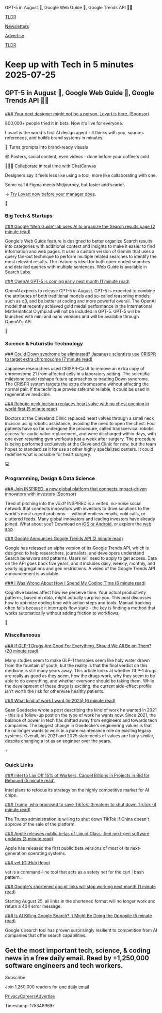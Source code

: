 GPT-5 in August 🤖, Google Web Guide 📄, Google Trends API 👨‍💻

[TLDR](/)

[Newsletters](/newsletters)

[Advertise](https://advertise.tldr.tech/)

[TLDR](/)

# Keep up with Tech in 5 minutes 2025-07-25

## GPT-5 in August 🤖, Google Web Guide 📄, Google Trends API 👨‍💻

### 

[### Your next designer might not be a person. Lovart is here. (Sponsor)](https://www.lovart.ai/?sourceId=900002)

800,000+ people tried it in beta. Now it's live for everyone.

Lovart is the world's first AI design agent - it thinks with you, sources references, and builds brand systems in minutes.

🧠 Turns prompts into brand-ready visuals

😎 Posters, social content, even videos - done before your coffee's cold

👨🏻‍💻 Collaborate in real time with ChatCanvas

Designers say it feels less like using a tool, more like collaborating with one.

Some call it Figma meets Midjourney, but faster and scarier.

→ [Try Lovart now before your manager does](https://www.lovart.ai/?sourceId=900002).

📱

### Big Tech & Startups

[### Google ‘Web Guide' lab uses AI to organize the Search results page (2 minute read)](https://9to5google.com/2025/07/24/google-web-guide/?utm_source=tldrnewsletter)

Google's Web Guide feature is designed to better organize Search results into categories with additional context and insights to make it easier to find information and web pages. It uses a custom version of Gemini that uses a query fan-out technique to perform multiple related searches to identify the most relevant results. The feature is ideal for both open-ended searches and detailed queries with multiple sentences. Web Guide is available in Search Labs.

[### OpenAI GPT-5 is coming early next month (1 minute read)](https://www.axios.com/2025/07/24/openai-gpt-5-august-2025?utm_source=tldrnewsletter)

OpenAI expects to release GPT-5 in August. GPT-5 is expected to combine the attributes of both traditional models and so-called reasoning models, such as o3, and be better at coding and more powerful overall. The OpenAI model that recently achieved gold medal performance in the International Mathematical Olympiad will not be included in GPT-5. GPT-5 will be launched with mini and nano versions and will be available through OpenAI's API.

🚀

### Science & Futuristic Technology

[### Could Down syndrome be eliminated? Japanese scientists use CRISPR to target extra chromosome (7 minute read)](https://qazinform.com/news/could-down-syndrome-be-eliminated-japanese-scientists-use-crispr-to-target-extra-chromosome-7fa7eb?utm_source=tldrnewsletter)

Japanese researchers used CRISPR-Cas9 to remove an extra copy of chromosome 21 from affected cells in a laboratory setting. The scientific milestone could reshape future approaches to treating Down syndrome. The CRISPR system targets the extra chromosome without affecting the normal pair. If the technique proves safe and reliable, it could be used in regenerative medicine.

[### Robotic neck incision replaces heart valve with no chest opening in world first (5 minute read)](https://interestingengineering.com/health/robotic-heart-surgery-neck-valve-replacement?utm_source=tldrnewsletter)

Doctors at the Cleveland Clinic replaced heart valves through a small neck incision using robotic assistance, avoiding the need to open the chest. Four patients have so far undergone the procedure, called transcervical robotic access for aortic valve replacement, and were discharged within days, with one even resuming gym workouts just a week after surgery. The procedure is being performed exclusively at the Cleveland Clinic for now, but the team hopes to standardize it for use at other highly specialized centers. It could redefine what is possible for heart surgery.

💻

### Programming, Design & Data Science

[### Join INSPIRED: a new global platform that connects impact-driven innovators with investors (Sponsor)](https://be.inspired.ch/PbYq/tldr?utm_source=tldrnewsletter)

Tired of pitching into the void? INSPIRED is a vetted, no-noise social network that connects innovators with investors to drive solutions to the world's most urgent problems — without endless emails, cold calls, or cluttered feeds. Many global innovators and leading investors have already joined. What about you? Download on [iOS or Android](https://be.inspired.ch/PbYq/tldr), or explore the [web app](https://be.inspired.ch/PbYq/tldrtech)

[### Google Announces Google Trends API (2 minute read)](https://www.seroundtable.com/google-trends-api-39820.html?utm_source=tldrnewsletter)

Google has released an alpha version of its Google Trends API, which is designed to help researchers, journalists, and developers understand Search behaviors and patterns. Users will need to apply to get access. Data on the API goes back five years, and it includes daily, weekly, monthly, and yearly aggregations and geo restrictions. A video of the Google Trends API announcement is available.

[### I Was Wrong About How I Spend My Coding Time (6 minute read)](https://floustate.com/blog/why-i-was-wrong-about-coding-time?utm_source=tldrnewsletter)

Cognitive biases affect how we perceive time. Your actual productivity patterns, based on data, might actually surprise you. This post discusses how to optimize coding time with action steps and tools. Manual tracking often fails because it interrupts flow state - the key is finding a method that works automatically without adding friction to workflows.

🎁

### Miscellaneous

[### If GLP-1 Drugs Are Good For Everything, Should We All Be on Them? (20 minute read)](https://www.derekthompson.org/p/why-does-it-seem-like-glp-1-drugs?utm_source=tldrnewsletter)

Many studies seem to make GLP-1 therapies seem like holy water drawn from the fountain of youth, but the reality is that the final verdict on this medicine is still many years away. This article looks at whether GLP-1 drugs are really as good as they seem, how the drugs work, why they seem to be able to do everything, and whether everyone should be taking them. While the development of these drugs is exciting, the current side-effect profile isn't worth the risk for otherwise healthy patients.

[### What kind of work I want (in 2025) (6 minute read)](https://www.seangoedecke.com/my-engineering-values-2025/?utm_source=tldrnewsletter)

Sean Goedecke wrote a post describing the kind of work he wanted in 2021 - this is a follow-up post on the type of work he wants now. Since 2021, the balance of power in tech has shifted away from engineers and towards tech companies. The biggest change in Goedecke's engineering values is that he no longer wants to work in a pure maintenance role on existing legacy systems. Overall, his 2021 and 2025 statements of values are fairly similar, despite changing a lot as an engineer over the years.

⚡

### Quick Links

[### Intel to Lay Off 15% of Workers, Cancel Billions in Projects in Bid for Rebound (5 minute read)](https://www.wsj.com/business/earnings/intel-earnings-q2-intc-stock-00bacf74?st=P7RLHn&reflink=desktopwebshare_permalink&utm_source=tldrnewsletter)

Intel plans to refocus its strategy on the highly competitive market for AI chips.

[### Trump, who promised to save TikTok, threatens to shut down TikTok (4 minute read)](https://arstechnica.com/tech-policy/2025/07/tiktok-will-shut-down-soon-if-china-wont-agree-to-trumps-deal-official-says/?utm_source=tldrnewsletter)

The Trump administration is willing to shut down TikTok if China doesn't approve of the sale of the platform.

[### Apple releases public betas of Liquid Glass-ified next-gen software updates (3 minute read)](https://arstechnica.com/gadgets/2025/07/public-betas-of-ios-26-macos-26-ipados-26-and-other-oses-now-available/?utm_source=tldrnewsletter)

Apple has released the first public beta versions of most of its next-generation operating systems.

[### vet (GitHub Repo)](https://github.com/vet-run/vet?utm_source=tldrnewsletter)

vet is a command-line tool that acts as a safety net for the curl | bash pattern.

[### Google's shortened goo.gl links will stop working next month (1 minute read)](https://www.theverge.com/news/713125/google-url-shortener-links-shutdown-deadline?utm_source=tldrnewsletter)

Starting August 25, all links in the shortened format will no longer work and return a 404 error message.

[### Is AI Killing Google Search? It Might Be Doing the Opposite (5 minute read)](https://www.wsj.com/tech/ai/google-earnings-revenue-ai-642e4dcf?st=vdKUb2&reflink=desktopwebshare_permalink&utm_source=tldrnewsletter)

Google's search tool has proven surprisingly resilient to competition from AI companies that offer search capabilities.

## Get the most important tech, science, & coding news in a free daily email. Read by +1,250,000 software engineers and tech workers.

Subscribe

Join 1,250,000 readers for [one daily email](/api/latest/tech)

[Privacy](/privacy)[Careers](https://jobs.ashbyhq.com/tldr.tech)[Advertise](/tech/advertise)

Timestamp: 1753489697